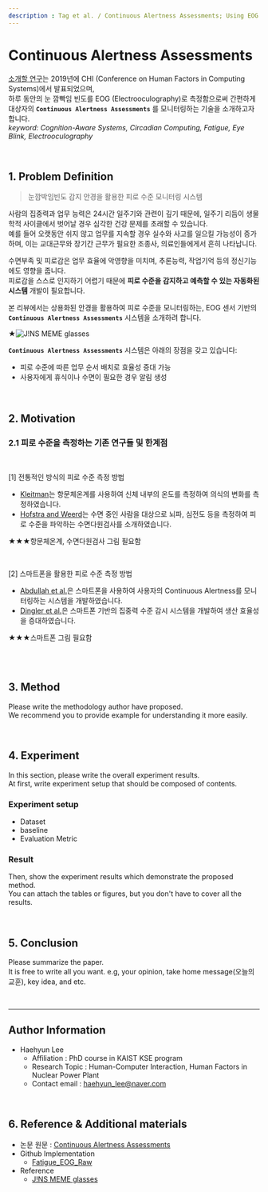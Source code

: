 ```yaml
---
description : Tag et al. / Continuous Alertness Assessments; Using EOG Glasses to Unobtrusively Monitor Fatigue Levels In-The-Wild / CHI-2019 conference-year
---
```


# **Continuous Alertness Assessments** 

[소개할 연구](https://doi.org/10.1145/3290605.3300694)는 2019년에 CHI (Conference on Human Factors in Computing Systems)에서 발표되었으며,  
하루 동안의 눈 깜빡임 빈도를 EOG (Electrooculography)로 측정함으로써 간편하게 대상자의 **`Continuous Alertness Assessments`** 를 모니터링하는 기술을 소개하고자 합니다.  
_keyword: Cognition-Aware Systems, Circadian Computing, Fatigue, Eye Blink, Electrooculography_
  
<br>

## **1. Problem Definition**  
> 눈깜박임빈도 감지 안경을 활용한 피로 수준 모니터링 시스템

사람의 집중력과 업무 능력은 24시간 일주기와 관련이 깊기 때문에, 일주기 리듬이 생물학적 사이클에서 벗어날 경우 심각한 건강 문제를 초래할 수 있습니다.  
예를 들어 오랫동안 쉬지 않고 업무를 지속할 경우 실수와 사고를 일으킬 가능성이 증가하며, 이는 교대근무와 장기간 근무가 필요한 조종사, 의료인들에게서 흔히 나타납니다.

수면부족 및 피로감은 업무 효율에 악영향을 미치며, 추론능력, 작업기억 등의 정신기능에도 영향을 줍니다.  
피로감을 스스로 인지하기 어렵기 때문에 **피로 수준을 감지하고 예측할 수 있는 자동화된 시스템** 개발이 필요합니다.  

본 리뷰에서는 상용화된 안경을 활용하여 피로 수준을 모니터링하는, EOG 센서 기반의 **`Continuous Alertness Assessments`** 시스템을 소개하려 합니다.

★![J!NS MEME glasses](https://이미지링크.png)

**`Continuous Alertness Assessments`** 시스템은 아래의 장점을 갖고 있습니다:
 * 피로 수준에 따른 업무 순서 배치로 효율성 증대 가능
 * 사용자에게 휴식이나 수면이 필요한 경우 알림 생성
  
<br>

## **2. Motivation**  

### **2.1 피로 수준을 측정하는 기존 연구들 및 한계점**  

<br>

  [1] 전통적인 방식의 피로 수준 측정 방법  
  * [Kleitman](https://doi.org/10.1152/ajplegacy.1923.66.1.67)는 항문체온계를 사용하여 신체 내부의 온도를 측정하여 의식의 변화를 측정하였습니다.  
  * [Hofstra and Weerd](https://doi.org/10.1016/j.yebeh.2008.06.002)는 수면 중인 사람을 대상으로 뇌파, 심전도 등을 측정하여 피로 수준을 파악하는 수면다원검사를 소개하였습니다.

★★★항문체온계, 수면다원검사 그림 필요함  

<br>

  [2] 스마트폰을 활용한 피로 수준 측정 방법  
  * [Abdullah et al.](https://doi.org/10.1145/2971648.2971712)은 스마트폰을 사용하여 사용자의 Continuous Alertness를 모니터링하는 시스템을 개발하였습니다.
  * [Dingler et al.](https://doi.org/10.1145/2968219.2968565)은 스마트폰 기반의 집중력 수준 감시 시스템을 개발하여 생산 효율성을 증대하였습니다.
  
★★★스마트폰 그림 필요함  

<br>



<br>

## **3. Method**  

Please write the methodology author have proposed.  
We recommend you to provide example for understanding it more easily.  
  
<br>

## **4. Experiment**  

In this section, please write the overall experiment results.  
At first, write experiment setup that should be composed of contents.  

### **Experiment setup**  
* Dataset  
* baseline  
* Evaluation Metric  

### **Result**  
Then, show the experiment results which demonstrate the proposed method.  
You can attach the tables or figures, but you don't have to cover all the results.  
  
  
<br>


## **5. Conclusion**  

Please summarize the paper.  
It is free to write all you want. e.g, your opinion, take home message(오늘의 교훈), key idea, and etc.

  
<br>

---  
## **Author Information**

* Haehyun Lee
  * Affiliation : PhD course in KAIST KSE program
  * Research Topic : Human-Computer Interaction, Human Factors in Nuclear Power Plant
  * Contact email : haehyun_lee@naver.com
  
<br>

## **6. Reference & Additional materials**  
* 논문 원문 : [Continuous Alertness Assessments](https://doi.org/10.1145/3290605.3300694)
* Github Implementation  
  * [Fatigue_EOG_Raw](https://github.com/tagbenja/Fatigue_EOG_Raw)
* Reference  
  * [J!NS MEME glasses](https://jinsmeme.com/en/)
